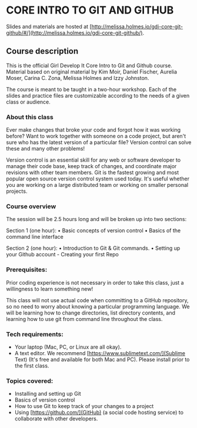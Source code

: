 # CORE INTRO TO GIT AND GITHUB

Slides and materials are hosted at [http://melissa.holmes.io/gdi-core-git-github/#/](http://melissa.holmes.io/gdi-core-git-github/).

## Course description

This is the official Girl Develop It Core Intro to Git and Github course. Material based on original material by Kim Moir, Daniel Fischer, Aurelia Moser, Carina C. Zona, Melissa Holmes and Izzy Johnston.

The course is meant to be taught in a two-hour workshop. Each of the slides and practice files are customizable according to the needs of a given class or audience.

### About this class

Ever make changes that broke your code and forgot how it was working before? Want to work together with someone on a code project, but aren't sure who has the latest version of a particular file? Version control can solve these and many other problems!

Version control is an essential skill for any web or software developer to manage their code base, keep track of changes, and coordinate major revisions with other team members. Git is the fastest growing and most popular open source version control system used today. It's useful whether you are working on a large distributed team or working on smaller personal projects.

### Course overview

The session will be 2.5 hours long and will be broken up into two sections:

Section 1 (one hour):
• Basic concepts of version control
• Basics of the command line interface

Section 2 (one hour):
• Introduction to Git & Git commands.
• Setting up your Github account - Creating your first Repo

### Prerequisites:

Prior coding experience is not necessary in order to take this class, just a willingness to learn something new!

This class will not use actual code when committing to a GitHub repository, so no need to worry about knowing a particular programming language. We will be learning how to change directories, list directory contents, and learning how to use git from command line throughout the class.

### Tech requirements:

 - Your laptop (Mac, PC, or Linux are all okay).
 - A text editor. We recommend [https://www.sublimetext.com/](Sublime Text) (It's free and available for both Mac and PC). Please install prior to the first class.

### Topics covered:

 - Installing and setting up Git
 - Basics of version control
 - How to use Git to keep track of your changes to a project
 - Using [https://github.com/](GitHub) (a social code hosting service) to collaborate with other developers.

